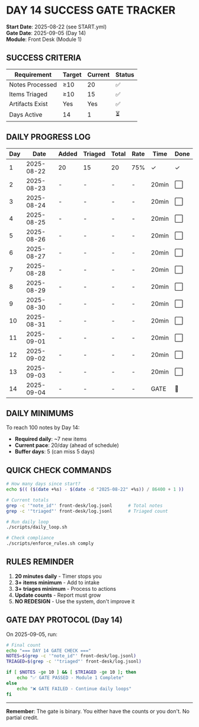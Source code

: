 # DAY 14 SUCCESS GATE TRACKER

**Start Date**: 2025-08-22 (see START.yml)  
**Gate Date**: 2025-09-05 (Day 14)  
**Module**: Front Desk (Module 1)

## SUCCESS CRITERIA

| Requirement | Target | Current | Status |
|-------------|--------|---------|--------|
| Notes Processed | ≥10 | 20 | ✅ |
| Items Triaged | ≥10 | 15 | ✅ |
| Artifacts Exist | Yes | Yes | ✅ |
| Days Active | 14 | 1 | ⏳ |

## DAILY PROGRESS LOG

| Day | Date | Added | Triaged | Total | Rate | Time | Done |
|-----|------|-------|---------|-------|------|------|------|
| 1 | 2025-08-22 | 20 | 15 | 20 | 75% | ✓ | ✓ |
| 2 | 2025-08-23 | - | - | - | - | 20min | ⬜ |
| 3 | 2025-08-24 | - | - | - | - | 20min | ⬜ |
| 4 | 2025-08-25 | - | - | - | - | 20min | ⬜ |
| 5 | 2025-08-26 | - | - | - | - | 20min | ⬜ |
| 6 | 2025-08-27 | - | - | - | - | 20min | ⬜ |
| 7 | 2025-08-28 | - | - | - | - | 20min | ⬜ |
| 8 | 2025-08-29 | - | - | - | - | 20min | ⬜ |
| 9 | 2025-08-30 | - | - | - | - | 20min | ⬜ |
| 10 | 2025-08-31 | - | - | - | - | 20min | ⬜ |
| 11 | 2025-09-01 | - | - | - | - | 20min | ⬜ |
| 12 | 2025-09-02 | - | - | - | - | 20min | ⬜ |
| 13 | 2025-09-03 | - | - | - | - | 20min | ⬜ |
| 14 | 2025-09-04 | - | - | - | - | GATE | 🎯 |

## DAILY MINIMUMS

To reach 100 notes by Day 14:
- **Required daily**: ~7 new items
- **Current pace**: 20/day (ahead of schedule)
- **Buffer days**: 5 (can miss 5 days)

## QUICK CHECK COMMANDS

```bash
# How many days since start?
echo $(( ($(date +%s) - $(date -d "2025-08-22" +%s)) / 86400 + 1 ))

# Current totals
grep -c '"note_id"' front-desk/log.jsonl      # Total notes
grep -c '"triaged"' front-desk/log.jsonl      # Triaged count

# Run daily loop
./scripts/daily_loop.sh

# Check compliance
./scripts/enforce_rules.sh comply
```

## RULES REMINDER

1. **20 minutes daily** - Timer stops you
2. **3+ items minimum** - Add to intake
3. **3+ triages minimum** - Process to actions
4. **Update counts** - Report must grow
5. **NO REDESIGN** - Use the system, don't improve it

## GATE DAY PROTOCOL (Day 14)

On 2025-09-05, run:
```bash
# Final count
echo "=== DAY 14 GATE CHECK ==="
NOTES=$(grep -c '"note_id"' front-desk/log.jsonl)
TRIAGED=$(grep -c '"triaged"' front-desk/log.jsonl)

if [ $NOTES -ge 10 ] && [ $TRIAGED -ge 10 ]; then
    echo "✅ GATE PASSED - Module 1 Complete"
else
    echo "❌ GATE FAILED - Continue daily loops"
fi
```

---

**Remember**: The gate is binary. You either have the counts or you don't. No partial credit.